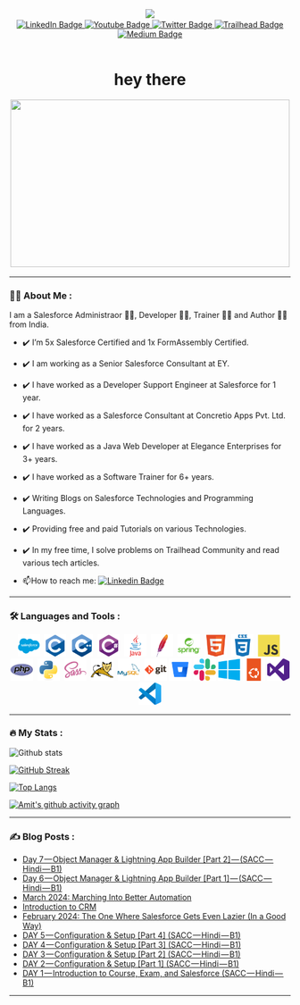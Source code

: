 <div id="header" align="center"> 
  <img src="https://media.giphy.com/media/PgLLtnqHts1woXeKpy/giphy.gif" width="200"/>
  <div id="badges">
    <a href="https://www.linkedin.com/in/amitniitmca/" target="_blank">
      <img src="https://img.shields.io/badge/LinkedIn-blue?style=for-the-badge&logo=linkedin&logoColor=white" alt="LinkedIn Badge"/>
    </a>
    <a href="https://www.youtube.com/c/programmingperception" target="_blank">
      <img src="https://img.shields.io/badge/YouTube-red?style=for-the-badge&logo=youtube&logoColor=white" alt="Youtube Badge"/>
    </a>
    <a href="https://twitter.com/amitniitmca" target="_blank">
      <img src="https://img.shields.io/badge/Twitter-blue?style=for-the-badge&logo=twitter&logoColor=white" alt="Twitter Badge"/>
    </a>
    <a href="https://trailblazer.me/id/amitniitmca" target="_blank">
      <img src="https://img.shields.io/badge/Trailhead-cyan?style=for-the-badge&logo=Trailhead" alt="Trailhead Badge"/>
    </a>
    <a href="https://medium.com/@amitpropertutorials" target="_blank">
      <img src="https://img.shields.io/badge/Medium-white?style=for-the-badge&logo=medium&logoColor=black" alt="Medium Badge"/>
    </a>
    <br />
    <img src="https://komarev.com/ghpvc/?username=amitniitmca&style=flat-square&color=blue" alt=""/>
  </div>
  <h1> 
    hey there
  </h1>
</div>
<div align="center">
  <img src="https://media.giphy.com/media/TilmLMmWrRYYHjLfub/giphy.gif" width="500" height="300"/>
</div>

---

### :man_technologist: About Me :

I am a Salesforce Administraor :office_worker:, Developer :technologist:, Trainer :man_teacher: and Author :man_artist: from India.

- :heavy_check_mark: I’m 5x Salesforce Certified and 1x FormAssembly Certified.

- :heavy_check_mark: I am working as a Senior Salesforce Consultant at EY.

- :heavy_check_mark: I have worked as a Developer Support Engineer at Salesforce for 1 year.

- :heavy_check_mark: I have worked as a Salesforce Consultant at Concretio Apps Pvt. Ltd. for 2 years.

- :heavy_check_mark: I have worked as a Java Web Developer at Elegance Enterprises for 3+ years.

- :heavy_check_mark: I have worked as a Software Trainer for 6+ years. 

- :heavy_check_mark: Writing Blogs on Salesforce Technologies and Programming Languages.

- :heavy_check_mark: Providing free and paid Tutorials on various Technologies.

- :heavy_check_mark: In my free time, I solve problems on Trailhead Community and read various tech articles.

- :mailbox:How to reach me: [![Linkedin Badge](https://img.shields.io/badge/linkedin-blue?style=flat&logo=Linkedin&logoColor=white)](https://www.linkedin.com/in/amitniitmca/)

---

### :hammer_and_wrench: Languages and Tools :
<div align="center">
  <img src="https://github.com/devicons/devicon/blob/master/icons/salesforce/salesforce-original.svg" title="Salesforce" alt="Salesforce" width="40" height="40"/>&nbsp;
  <img src="https://github.com/devicons/devicon/blob/master/icons/c/c-original.svg" title="C" alt="C" width="40" height="40"/>&nbsp;
  <img src="https://github.com/devicons/devicon/blob/master/icons/cplusplus/cplusplus-original.svg" title="Cplusplus" alt="Cplusplus" width="40" height="40"/>&nbsp;
  <img src="https://github.com/devicons/devicon/blob/master/icons/csharp/csharp-original.svg" title="CSharp" alt="CSharp" width="40" height="40"/>&nbsp;
  <img src="https://github.com/devicons/devicon/blob/master/icons/java/java-original-wordmark.svg" title="Java" alt="Java" width="40" height="40"/>&nbsp;
  <img src="https://github.com/devicons/devicon/blob/master/icons/apache/apache-original.svg" title="Apache" alt="Apache" width="40" height="40"/>&nbsp;
  <img src="https://github.com/devicons/devicon/blob/master/icons/spring/spring-original-wordmark.svg" title="Spring" alt="Spring" width="40" height="40"/>&nbsp;
  <img src="https://github.com/devicons/devicon/blob/master/icons/html5/html5-original.svg" title="HTML5" alt="HTML" width="40" height="40"/>&nbsp;
  <img src="https://github.com/devicons/devicon/blob/master/icons/css3/css3-plain-wordmark.svg"  title="CSS3" alt="CSS" width="40" height="40"/>&nbsp;
  <img src="https://github.com/devicons/devicon/blob/master/icons/javascript/javascript-original.svg" title="JavaScript" alt="JavaScript" width="40" height="40"/>&nbsp;
  <img src="https://github.com/devicons/devicon/blob/master/icons/php/php-original.svg" title="PHP" alt="PHP" width="40" height="40"/>&nbsp;
  <img src="https://github.com/devicons/devicon/blob/master/icons/python/python-original.svg" title="Python" alt="Python" width="40" height="40"/>&nbsp;
  <img src="https://github.com/devicons/devicon/blob/master/icons/sass/sass-original.svg" title="SaaS" alt="SaaS" width="40" height="40"/>&nbsp;
  <img src="https://github.com/devicons/devicon/blob/master/icons/tomcat/tomcat-original.svg" title="Tomcat" alt="Tomcat" width="40" height="40"/>&nbsp;
  <img src="https://github.com/devicons/devicon/blob/master/icons/mysql/mysql-original-wordmark.svg" title="MySQL"  alt="MySQL" width="40" height="40"/>&nbsp;
  <img src="https://github.com/devicons/devicon/blob/master/icons/git/git-original-wordmark.svg" title="Git" alt="Git" width="40" height="40"/>
  <img src="https://github.com/devicons/devicon/blob/master/icons/bitbucket/bitbucket-original.svg" title="BitBucket" alt="BitBucket" width="40" height="40"/>
  <img src="https://github.com/devicons/devicon/blob/master/icons/slack/slack-original.svg" title="Slack" alt="Slack" width="40" height="40"/>
  <img src="https://github.com/devicons/devicon/blob/master/icons/windows8/windows8-original.svg" title="Windows" alt="Windows" width="40" height="40"/>
  <img src="https://github.com/devicons/devicon/blob/master/icons/ubuntu/ubuntu-plain.svg" title="Ubuntu" alt="Ubuntu" width="40" height="40"/>	
  <img src="https://github.com/devicons/devicon/blob/master/icons/visualstudio/visualstudio-plain.svg" title="VSStudio"	alt="VSStudio" width="40" height="40"/>
  <img src="https://github.com/devicons/devicon/blob/master/icons/vscode/vscode-original.svg" title="VSCODE" alt="VSCODE" width="40" height="40"/>
</div>

---

### :fire: My Stats :

![Github stats](https://github-readme-stats.vercel.app/api?username=amitniitmca&theme=vision-friendly-dark) 

[![GitHub Streak](http://github-readme-streak-stats.herokuapp.com?user=amitniitmca&theme=dark&background=000000)](https://git.io/streak-stats)

[![Top Langs](https://github-readme-stats.vercel.app/api/top-langs/?username=amitniitmca&layout=compact&theme=vision-friendly-dark)](https://github.com/amitniitmca/github-readme-stats)

[![Amit's github activity graph](https://activity-graph.herokuapp.com/graph?username=amitniitmca&theme=react-dark)](https://github.com/amitniitmca/github-readme-activity-graph)

---

### :writing_hand: Blog Posts :

<!-- BLOG-POST-LIST:START -->
- [Day 7 — Object Manager &amp; Lightning App Builder [Part 2] — &lpar;SACC — Hindi — B1&rpar;](https://amitpropertutorials.medium.com/day-7-object-manager-lightning-app-builder-part-2-sacc-hindi-b1-0c7de023aca2?source=rss-b88a5d7aa954------2)
- [Day 6 — Object Manager &amp; Lightning App Builder [Part 1] — &lpar;SACC — Hindi — B1&rpar;](https://amitpropertutorials.medium.com/day-6-object-manager-lightning-app-builder-part-1-sacc-hindi-b1-01e92b1840ff?source=rss-b88a5d7aa954------2)
- [March 2024: Marching Into Better Automation](https://amitpropertutorials.medium.com/march-2024-marching-into-better-automation-c415354d58ad?source=rss-b88a5d7aa954------2)
- [Introduction to CRM](https://amitpropertutorials.medium.com/introduction-to-crm-cad558d81c4c?source=rss-b88a5d7aa954------2)
- [February 2024: The One Where Salesforce Gets Even Lazier &lpar;In a Good Way&rpar;](https://amitpropertutorials.medium.com/february-2024-the-one-where-salesforce-gets-even-lazier-in-a-good-way-1ab914379b3f?source=rss-b88a5d7aa954------2)
- [DAY 5 — Configuration &amp; Setup [Part 4] &lpar;SACC — Hindi — B1&rpar;](https://amitpropertutorials.medium.com/day-5-configuration-setup-part-4-sacc-hindi-b1-790f57dce933?source=rss-b88a5d7aa954------2)
- [DAY 4 — Configuration &amp; Setup [Part 3] &lpar;SACC — Hindi — B1&rpar;](https://amitpropertutorials.medium.com/day-4-configuration-setup-part-3-sacc-hindi-b1-9df6a19c8b65?source=rss-b88a5d7aa954------2)
- [DAY 3 — Configuration &amp; Setup [Part 2] &lpar;SACC — Hindi — B1&rpar;](https://amitpropertutorials.medium.com/day-3-configuration-setup-part-2-sacc-hindi-b1-7c49637c6b47?source=rss-b88a5d7aa954------2)
- [DAY 2 — Configuration &amp; Setup [Part 1] &lpar;SACC — Hindi — B1&rpar;](https://amitpropertutorials.medium.com/day-2-configuration-setup-part-1-sacc-hindi-b1-70dcc6768fa0?source=rss-b88a5d7aa954------2)
- [DAY 1 — Introduction to Course, Exam, and Salesforce &lpar;SACC — Hindi — B1&rpar;](https://amitpropertutorials.medium.com/day-1-introduction-to-course-exam-and-salesforce-sacc-hindi-b1-f68a18c42e25?source=rss-b88a5d7aa954------2)
<!-- BLOG-POST-LIST:END -->

---

